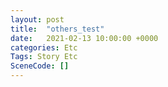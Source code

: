 ```yaml
---
layout: post
title:  "others_test"
date:   2021-02-13 10:00:00 +0000
categories: Etc
Tags: Story Etc
SceneCode: []
---
```

